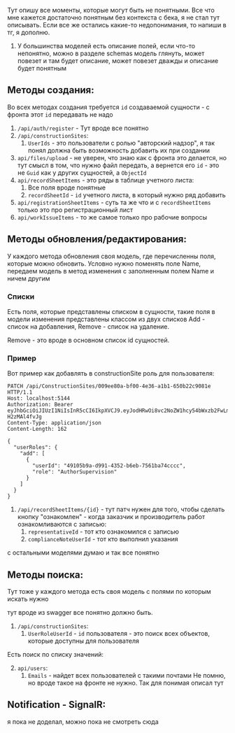 Тут опишу все моменты, которые могут быть не понятными.
Все что мне кажется достаточно понятным без контекста с бека,
я не стал тут описывать. Если все же остались какие-то
недопонимания, то напиши в тг, я дополню.

1. У большинства моделей есть описание полей, если что-то
   непонятно, можно в разделе schemas модель глянуть,
   может повезет и там будет описание,
   может повезет дважды и описание будет понятным

## Методы создания:

Во всех методах создания требуется `id` создаваемой сущности -
с фронта этот `id` передавать не надо

1. `/api/auth/register` - Тут вроде все понятно
2. `/api/constructionSites`:
    1. `UserIds` - это пользователи с ролью "авторский надзор",
       я так понял должна быть возможность добавить их при создании
3. `api/files/upload` - не уверен, что знаю как с фронта это
   делается, но тут смысл в том, что нужно файл передать,
   а вернется его `id` - это не `Guid` как у других сущностей,
   а `ObjectId`
4. `api/recordSheetItems` - это ряды в таблице учетного листа:
    1. Все поля вроде понятные
    2. `recordSheetId` - `id` учетного листа, в который нужно ряд добавить
5. `api/registrationSheetItems` - суть та же что и с `recordSheetItems` только это про регистрационный лист
6. `api/workIssueItems` - то же самое только про рабочие вопросы

## Методы обновления/редактирования:

У каждого метода обновления своя модель, где перечисленны поля,
которые можно обновить. Условно нужно поменять поле Name, передаем
модель в метод изменения с заполненным полем Name и ничем другим

### Списки

Есть поля, которые представлены списком в сущности,
такие поля в модели изменения представлены классом из двух списков
Add - список на добавления, Remove - список на удаление.

Remove - это вроде в основном список id сущностей.

### Пример

Вот пример как добавлять в constructionSite роль для пользователя:

```http request
PATCH /api/ConstructionSites/009ee80a-bf00-4e36-a1b1-650b22c9081e HTTP/1.1
Host: localhost:5144
Authorization: Bearer eyJhbGciOiJIUzI1NiIsInR5cCI6IkpXVCJ9.eyJodHRwOi8vc2NoZW1hcy54bWxzb2FwLm9yZy93cy8yMDA1LzA1L2lkZW50aXR5L2NsYWltcy9uYW1laWRlbnRpZmllciI6ImM0NGVmNmExLTY4ODctNGQzOC04ODZlLWI2MDUyM2RjNDljZCIsImh0dHA6Ly9zY2hlbWFzLm1pY3Jvc29mdC5jb20vd3MvMjAwOC8wNi9pZGVudGl0eS9jbGFpbXMvcm9sZSI6IkFkbWluIiwiZXhwIjoxNzQ3NjcwNTc5LCJpc3MiOiJFTG9nQm9va0FwcCIsImF1ZCI6IkVMb2dCb29rQXBwVXNlcnMifQ.HXgJveORAiteXDv9FExeiAUag4nxoZO-H2zMAl4fvJg
Content-Type: application/json
Content-Length: 162

{
  "userRoles": {
    "add": [
      {
        "userId": "49105b9a-d991-4352-b6eb-7561ba74cccc",
        "role": "AuthorSupervision"
      }
    ]
  }
}
```

1. `/api/recordSheetItems/{id}` - тут патч нужен для того,
   чтобы сделать кнопку "ознакомлен" - когда заказчик и
   производитель работ ознакомливаются с записью:
    1. `representativeId` - тот кто ознакомился с записью
    2. `complianceNoteUserId` - тот кто выполнил указания

с остальными моделями думаю и так все понятно

## Методы поиска:

Тут тоже у каждого метода есть своя модель с полями по
которым искать нужно

тут вроде из swagger все понятно должно быть.

1. `/api/constructionSites`:
    1. `UserRoleUserId` - `id` пользователя - это поиск всех объектов,
       которые доступны для пользователя

Есть поиск по списку значений:

2. `api/users`:
    1. `Emails` - найдет всех пользователей с такими почтами
       Не помню, но вроде такое на фронте не нужно. Так для понимая описал тут

## Notification - SignalR:

я пока не доделал, можно пока не смотреть сюда